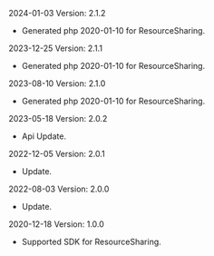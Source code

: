 2024-01-03 Version: 2.1.2
- Generated php 2020-01-10 for ResourceSharing.

2023-12-25 Version: 2.1.1
- Generated php 2020-01-10 for ResourceSharing.

2023-08-10 Version: 2.1.0
- Generated php 2020-01-10 for ResourceSharing.

2023-05-18 Version: 2.0.2
- Api Update.

2022-12-05 Version: 2.0.1
- Update.

2022-08-03 Version: 2.0.0
- Update.

2020-12-18 Version: 1.0.0
- Supported SDK for ResourceSharing.

